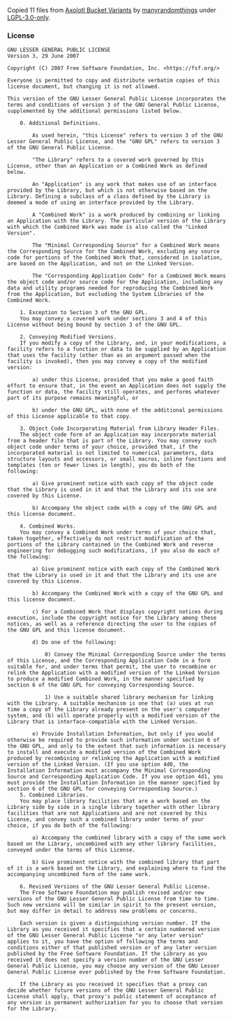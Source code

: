 Copied 11 files from [Axolotl Bucket Variants](https://modrinth.com/resourcepack/axolotl-bucket-variants) by [manyrandomthings](https://modrinth.com/user/manyrandomthings) under [LGPL-3.0-only](https://spdx.org/licenses/LGPL-3.0-only).


### License

    GNU LESSER GENERAL PUBLIC LICENSE
    Version 3, 29 June 2007

    Copyright (C) 2007 Free Software Foundation, Inc. <https://fsf.org/>

    Everyone is permitted to copy and distribute verbatim copies of this license document, but changing it is not allowed.

    This version of the GNU Lesser General Public License incorporates the terms and conditions of version 3 of the GNU General Public License, supplemented by the additional permissions listed below.

        0. Additional Definitions.

            As used herein, "this License" refers to version 3 of the GNU Lesser General Public License, and the "GNU GPL" refers to version 3 of the GNU General Public License.

            "The Library" refers to a covered work governed by this License, other than an Application or a Combined Work as defined below.

            An "Application" is any work that makes use of an interface provided by the Library, but which is not otherwise based on the Library. Defining a subclass of a class defined by the Library is deemed a mode of using an interface provided by the Library.

            A "Combined Work" is a work produced by combining or linking an Application with the Library. The particular version of the Library with which the Combined Work was made is also called the "Linked Version".

            The "Minimal Corresponding Source" for a Combined Work means the Corresponding Source for the Combined Work, excluding any source code for portions of the Combined Work that, considered in isolation, are based on the Application, and not on the Linked Version.

            The "Corresponding Application Code" for a Combined Work means the object code and/or source code for the Application, including any data and utility programs needed for reproducing the Combined Work from the Application, but excluding the System Libraries of the Combined Work.

        1. Exception to Section 3 of the GNU GPL.
        You may convey a covered work under sections 3 and 4 of this License without being bound by section 3 of the GNU GPL.

        2. Conveying Modified Versions.
        If you modify a copy of the Library, and, in your modifications, a facility refers to a function or data to be supplied by an Application that uses the facility (other than as an argument passed when the facility is invoked), then you may convey a copy of the modified version:

            a) under this License, provided that you make a good faith effort to ensure that, in the event an Application does not supply the function or data, the facility still operates, and performs whatever part of its purpose remains meaningful, or
            
            b) under the GNU GPL, with none of the additional permissions of this License applicable to that copy.

        3. Object Code Incorporating Material from Library Header Files.
        The object code form of an Application may incorporate material from a header file that is part of the Library. You may convey such object code under terms of your choice, provided that, if the incorporated material is not limited to numerical parameters, data structure layouts and accessors, or small macros, inline functions and templates (ten or fewer lines in length), you do both of the following:

            a) Give prominent notice with each copy of the object code that the Library is used in it and that the Library and its use are covered by this License.

            b) Accompany the object code with a copy of the GNU GPL and this license document.

        4. Combined Works.
        You may convey a Combined Work under terms of your choice that, taken together, effectively do not restrict modification of the portions of the Library contained in the Combined Work and reverse engineering for debugging such modifications, if you also do each of the following:

            a) Give prominent notice with each copy of the Combined Work that the Library is used in it and that the Library and its use are covered by this License.

            b) Accompany the Combined Work with a copy of the GNU GPL and this license document.

            c) For a Combined Work that displays copyright notices during execution, include the copyright notice for the Library among these notices, as well as a reference directing the user to the copies of the GNU GPL and this license document.

            d) Do one of the following:

                0) Convey the Minimal Corresponding Source under the terms of this License, and the Corresponding Application Code in a form suitable for, and under terms that permit, the user to recombine or relink the Application with a modified version of the Linked Version to produce a modified Combined Work, in the manner specified by section 6 of the GNU GPL for conveying Corresponding Source.

                1) Use a suitable shared library mechanism for linking with the Library. A suitable mechanism is one that (a) uses at run time a copy of the Library already present on the user's computer system, and (b) will operate properly with a modified version of the Library that is interface-compatible with the Linked Version.

            e) Provide Installation Information, but only if you would otherwise be required to provide such information under section 6 of the GNU GPL, and only to the extent that such information is necessary to install and execute a modified version of the Combined Work produced by recombining or relinking the Application with a modified version of the Linked Version. (If you use option 4d0, the Installation Information must accompany the Minimal Corresponding Source and Corresponding Application Code. If you use option 4d1, you must provide the Installation Information in the manner specified by section 6 of the GNU GPL for conveying Corresponding Source.)
        5. Combined Libraries.
        You may place library facilities that are a work based on the Library side by side in a single library together with other library facilities that are not Applications and are not covered by this License, and convey such a combined library under terms of your choice, if you do both of the following:

            a) Accompany the combined library with a copy of the same work based on the Library, uncombined with any other library facilities, conveyed under the terms of this License.

            b) Give prominent notice with the combined library that part of it is a work based on the Library, and explaining where to find the accompanying uncombined form of the same work.
            
        6. Revised Versions of the GNU Lesser General Public License.
        The Free Software Foundation may publish revised and/or new versions of the GNU Lesser General Public License from time to time. Such new versions will be similar in spirit to the present version, but may differ in detail to address new problems or concerns.

        Each version is given a distinguishing version number. If the Library as you received it specifies that a certain numbered version of the GNU Lesser General Public License "or any later version" applies to it, you have the option of following the terms and conditions either of that published version or of any later version published by the Free Software Foundation. If the Library as you received it does not specify a version number of the GNU Lesser General Public License, you may choose any version of the GNU Lesser General Public License ever published by the Free Software Foundation.

        If the Library as you received it specifies that a proxy can decide whether future versions of the GNU Lesser General Public License shall apply, that proxy's public statement of acceptance of any version is permanent authorization for you to choose that version for the Library.